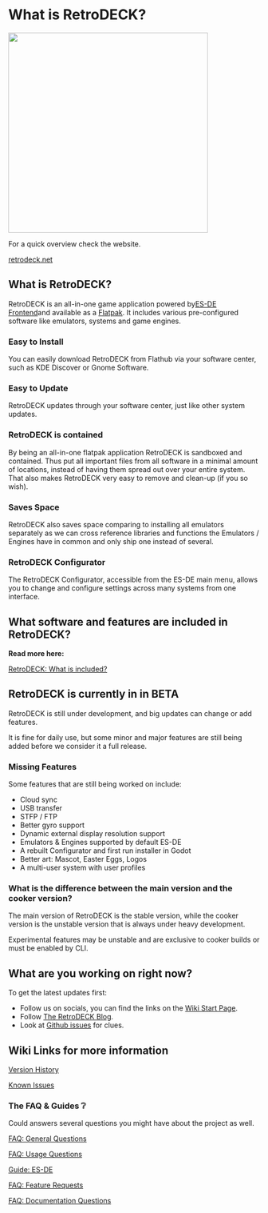 # What is RetroDECK?

<img src="../../wiki_images/logos/rd-esde-logo.svg" width="400">

For a quick overview check the website.

[retrodeck.net]( https://retrodeck.net/)

## What is RetroDECK?

RetroDECK is an all-in-one game application powered by[ES-DE Frontend](https://es-de.org)and available as a [Flatpak](https://flathub.org/apps/net.retrodeck.retrodeck). It includes various pre-configured software like emulators, systems and game engines.

### Easy to Install

You can easily download RetroDECK from Flathub via your software center, such as KDE Discover or Gnome Software.

### Easy to Update

RetroDECK updates through your software center, just like other system updates.

### RetroDECK is contained

By being an all-in-one flatpak application RetroDECK is sandboxed and contained. Thus put all important files from all software in a minimal amount of locations, instead of having them spread out over your entire system. That also makes RetroDECK very easy to remove and clean-up (if you so wish).


### Saves Space

RetroDECK also saves space comparing to installing all emulators separately as we can cross reference libraries and functions the Emulators / Engines have in common and only ship one instead of several.

### RetroDECK Configurator

The RetroDECK Configurator, accessible from the ES-DE main menu, allows you to change and configure settings across many systems from one interface.


## What software and features are included in RetroDECK?

**Read more here:**

[RetroDECK: What is included?](../wiki_about/what-is-included.md)

## RetroDECK is currently in in BETA

RetroDECK is still under development, and big updates can change or add features. 

It is fine for daily use, but some minor and major features are still being added before we consider it a full release. 

### Missing Features

Some features that are still being worked on include:

- Cloud sync
- USB transfer
- STFP / FTP
- Better gyro support
- Dynamic external display resolution support
- Emulators & Engines supported by default ES-DE
- A rebuilt Configurator and first run installer in Godot
- Better art: Mascot, Easter Eggs, Logos
- A multi-user system with user profiles

### What is the difference between the main version and the cooker version?

The main version of RetroDECK is the stable version, while the cooker version is the unstable version that is always under heavy development.

Experimental features may be unstable and are exclusive to cooker builds or must be enabled by CLI.

##  What are you working on right now?

To get the latest updates first:

- Follow us on socials, you can find the links on the [Wiki Start Page](../index.md).
- Follow [The RetroDECK Blog](../blog/index.md).
- Look at [Github issues](https://github.com/XargonWan/RetroDECK/issues/) for clues.

## Wiki Links for more information

[Version History](../wiki_rd_versions/version-history.md)

[Known Issues](../wiki_general/known-issues.md)

### The FAQ & Guides ❔

Could answers several questions you might have about the project as well.

[FAQ: General Questions](../wiki_faq/faq-rd-general.md)

[FAQ: Usage Questions](../wiki_faq/faq-rd-usage.md)

[Guide: ES-DE](../wiki_system_guides/es-de/esde-guide.md)

[FAQ: Feature Requests](../wiki_faq/faq-feature.md)

[FAQ: Documentation Questions](../wiki_faq/faq-documentation.md)



